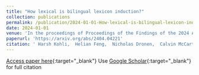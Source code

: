 ```yaml
---
title: "How lexical is bilingual lexicon induction?"
collection: publications
permalink: /publication/2024-01-01-How-lexical-is-bilingual-lexicon-induction
date: 2024-01-01
venue: 'In the proceedings of Proceedings of the Findings of the 2024 Annual Conference of the North American Chapter of the Association for Computational Linguistics (NAACL)'
paperurl: 'https://arxiv.org/abs/2404.04221'
citation: ' Harsh Kohli,  Helian Feng,  Nicholas Dronen,  Calvin McCarter,  Sina Moeini,  Ali Kebarighotbi, &quot;How lexical is bilingual lexicon induction?.&quot; In the proceedings of Proceedings of the Findings of the 2024 Annual Conference of the North American Chapter of the Association for Computational Linguistics (NAACL), 2024.'
---
```

[Access paper here](https://arxiv.org/abs/2404.04221){:target="_blank"}
Use [Google Scholar](https://scholar.google.com/scholar?q=How+lexical+is+bilingual+lexicon+induction?){:target="_blank"} for full citation
